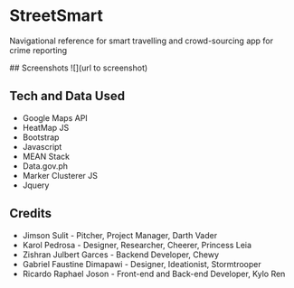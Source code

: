 # StreetSmart
Navigational reference for smart travelling and crowd-sourcing app for crime reporting

#‪#‎ Screenshots‬
![<Image Title>](url to screenshot)

## Tech and Data Used
* Google Maps API
* HeatMap JS
* Bootstrap
* Javascript
* MEAN Stack
* Data.gov.ph
* Marker Clusterer JS
* Jquery

## Credits

* Jimson Sulit - Pitcher, Project Manager, Darth Vader
* Karol Pedrosa - Designer, Researcher, Cheerer, Princess Leia
* Zishran Julbert Garces - Backend Developer, Chewy
* Gabriel Faustine Dimapawi - Designer, Ideationist, Stormtrooper
* Ricardo Raphael Joson - Front-end and Back-end Developer, Kylo Ren
